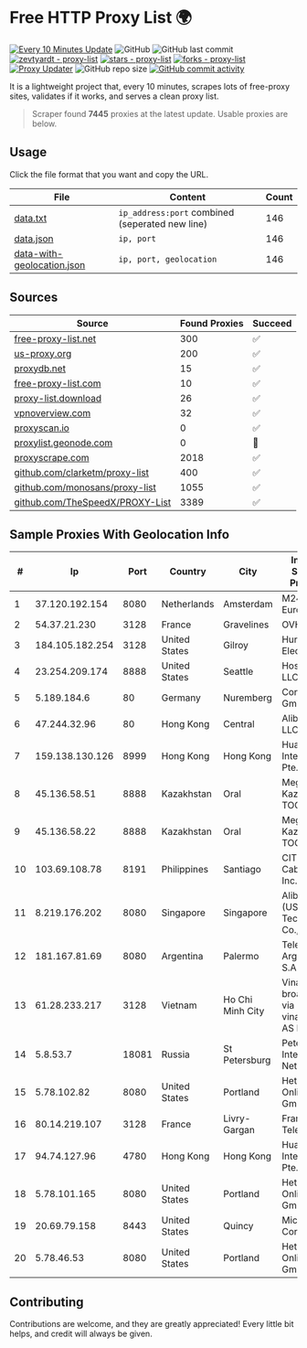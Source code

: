 
# Free HTTP Proxy List 🌍

[![Every 10 Minutes Update](https://github.com/mertguvencli/http-proxy-list/actions/workflows/main.yml/badge.svg?branch=main)](https://github.com/mertguvencli/http-proxy-list/actions/workflows/main.yml)
![GitHub](https://img.shields.io/github/license/mertguvencli/http-proxy-list)
![GitHub last commit](https://img.shields.io/github/last-commit/mertguvencli/http-proxy-list)
[![zevtyardt - proxy-list](https://img.shields.io/static/v1?label=zevtyardt&message=proxy-list&color=blue&logo=github)](https://github.com/zevtyardt/proxy-list "Go to GitHub repo")
[![stars - proxy-list](https://img.shields.io/github/stars/zevtyardt/proxy-list?style=social)](https://github.com/zevtyardt/proxy-list)
[![forks - proxy-list](https://img.shields.io/github/forks/zevtyardt/proxy-list?style=social)](https://github.com/zevtyardt/proxy-list)
[![Proxy Updater](https://github.com/zevtyardt/proxy-list/workflows/Proxy%20Updater/badge.svg)](https://github.com/zevtyardt/proxy-list/actions?query=workflow:"Proxy+Updater")
![GitHub repo size](https://img.shields.io/github/repo-size/zevtyardt/proxy-list)
[![GitHub commit activity](https://img.shields.io/github/commit-activity/m/zevtyardt/proxy-list?logo=commits)](https://github.com/zevtyardt/proxy-list/commits/main)

It is a lightweight project that, every 10 minutes, scrapes lots of free-proxy sites, validates if it works, and serves a clean proxy list.

> Scraper found **7445** proxies at the latest update. Usable proxies are below.

## Usage

Click the file format that you want and copy the URL.

|File|Content|Count|
|----|-------|-----|
|[data.txt](https://raw.githubusercontent.com/mertguvencli/http-proxy-list/main/proxy-list/data.txt)|`ip_address:port` combined (seperated new line)|146|
|[data.json](https://raw.githubusercontent.com/mertguvencli/http-proxy-list/main/proxy-list/data.json)|`ip, port`|146|
|[data-with-geolocation.json](https://raw.githubusercontent.com/mertguvencli/http-proxy-list/main/proxy-list/data-with-geolocation.json)|`ip, port, geolocation`|146|

## Sources

|Source|Found Proxies|Succeed|
|------|-------------|-------|
|[free-proxy-list.net](https://free-proxy-list.net)|300|✅|
|[us-proxy.org](https://www.us-proxy.org)|200|✅|
|[proxydb.net](http://proxydb.net)|15|✅|
|[free-proxy-list.com](https://free-proxy-list.com/?page=&port=&type%5B%5D=http&type%5B%5D=https&up_time=0&search=Search)|10|✅|
|[proxy-list.download](https://www.proxy-list.download/HTTP)|26|✅|
|[vpnoverview.com](https://vpnoverview.com/privacy/anonymous-browsing/free-proxy-servers)|32|✅|
|[proxyscan.io](https://www.proxyscan.io)|0|✅|
|[proxylist.geonode.com](https://proxylist.geonode.com/api/proxy-list?limit=300&page=1&sort_by=lastChecked&sort_type=desc&protocols=http,https)|0|🚫|
|[proxyscrape.com](https://api.proxyscrape.com/v2/?request=displayproxies&protocol=http&timeout=10000&country=all&ssl=all&anonymity=all)|2018|✅|
|[github.com/clarketm/proxy-list](https://raw.githubusercontent.com/clarketm/proxy-list/master/proxy-list-raw.txt)|400|✅|
|[github.com/monosans/proxy-list](https://raw.githubusercontent.com/monosans/proxy-list/main/proxies/http.txt)|1055|✅|
|[github.com/TheSpeedX/PROXY-List](https://raw.githubusercontent.com/TheSpeedX/PROXY-List/master/http.txt)|3389|✅|


## Sample Proxies With Geolocation Info

|#|Ip|Port|Country|City|Internet Service Provider|
|-|--|----|-------|----|-------------------------|
|1|37.120.192.154|8080|Netherlands|Amsterdam|M247 Europe SRL|
|2|54.37.21.230|3128|France|Gravelines|OVH SAS|
|3|184.105.182.254|3128|United States|Gilroy|Hurricane Electric LLC|
|4|23.254.209.174|8888|United States|Seattle|Hostwinds LLC.|
|5|5.189.184.6|80|Germany|Nuremberg|Contabo GmbH|
|6|47.244.32.96|80|Hong Kong|Central|Alibaba.com LLC|
|7|159.138.130.126|8999|Hong Kong|Hong Kong|Huawei International Pte. Ltd.|
|8|45.136.58.51|8888|Kazakhstan|Oral|Megahost Kazakhstan TOO|
|9|45.136.58.22|8888|Kazakhstan|Oral|Megahost Kazakhstan TOO|
|10|103.69.108.78|8191|Philippines|Santiago|CITI Cableworld Inc.|
|11|8.219.176.202|8080|Singapore|Singapore|Alibaba (US) Technology Co., Ltd.|
|12|181.167.81.69|8080|Argentina|Palermo|Telecom Argentina S.A|
|13|61.28.233.217|3128|Vietnam|Ho Chi Minh City|Vinadata broadcast via vinagame AS Number|
|14|5.8.53.7|18081|Russia|St Petersburg|Petersburg Internet Network ltd|
|15|5.78.102.82|8080|United States|Portland|Hetzner Online GmbH|
|16|80.14.219.107|3128|France|Livry-Gargan|France Telecom|
|17|94.74.127.96|4780|Hong Kong|Hong Kong|Huawei International Pte. LTD|
|18|5.78.101.165|8080|United States|Portland|Hetzner Online GmbH|
|19|20.69.79.158|8443|United States|Quincy|Microsoft Corporation|
|20|5.78.46.53|8080|United States|Portland|Hetzner Online GmbH|



## Contributing

Contributions are welcome, and they are greatly appreciated! Every
little bit helps, and credit will always be given.

